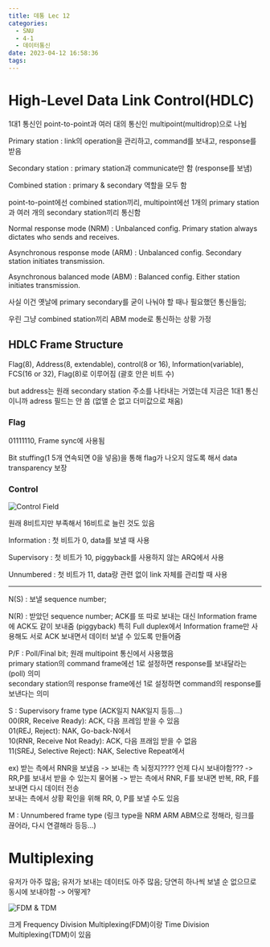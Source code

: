 ```yaml
---
title: 데통 Lec 12
categories:
  - SNU
  - 4-1
  - 데이터통신
date: 2023-04-12 16:58:36
tags:
---
```


# High-Level Data Link Control(HDLC)

1대1 통신인 point-to-point과 여러 대의 통신인 multipoint(multidrop)으로 나뉨

Primary station
: link의 operation을 관리하고, command를 보내고, response를 받음

Secondary station
: primary station과 communicate만 함 (response를 보냄)

Combined station
: primary & secondary 역할을 모두 함

point-to-point에선 combined station끼리, multipoint에선 1개의 primary station과 여러 개의 secondary station끼리 통신함

Normal response mode (NRM)
: Unbalanced config. Primary station always dictates who sends and receives.

Asynchronous response mode (ARM)
: Unbalanced config. Secondary station initiates transmission.

Asynchronous balanced mode (ABM)
: Balanced config. Either station initiates transmission.

사실 이건 옛날에 primary secondary를 굳이 나눠야 할 때나 필요했던 통신들임;

우린 그냥 combined station끼리 ABM mode로 통신하는 상황 가정

## HDLC Frame Structure

Flag(8), Address(8, extendable), control(8 or 16), Information(variable), FCS(16 or 32), Flag(8)로 이루어짐 (괄호 안은 비트 수)

but address는 원래 secondary station 주소를 나타내는 거였는데 지금은 1대1 통신이니까 adress 필드는 안 씀 (없앨 순 없고 더미값으로 채움)

### Flag

01111110, Frame sync에 사용됨

Bit stuffing(1 5개 연속되면 0을 넣음)을 통해 flag가 나오지 않도록 해서 data transparency 보장

### Control

![Control Field](control_field.png)

원래 8비트지만 부족해서 16비트로 늘린 것도 있음

Information
: 첫 비트가 0, data를 보낼 때 사용

Supervisory
: 첫 비트가 10, piggyback를 사용하지 않는 ARQ에서 사용

Unnumbered
: 첫 비트가 11, data랑 관련 없이 link 자체를 관리할 때 사용

---

N(S)
: 보낼 sequence number;

N(R)
: 받았던 sequence number; ACK를 또 따로 보내는 대신 Information frame에 ACK도 같이 보내줌 (piggyback) 특히 Full duplex에서 Information frame만 사용해도 서로 ACK 보내면서 데이터 보낼 수 있도록 만들어줌

P/F
: Poll/Final bit; 원래 multipoint 통신에서 사용했음  
primary station의 command frame에선 1로 설정하면 response를 보내달라는(poll) 의미  
secondary station의 response frame에선 1로 설정하면 command의 response를 보낸다는 의미

S
: Supervisory frame type (ACK일지 NAK일지 등등...)  
00(RR, Receive Ready): ACK, 다음 프레임 받을 수 있음  
01(REJ, Reject): NAK, Go-back-N에서  
10(RNR, Receive Not Ready): ACK, 다음 프래임 받을 수 없음  
11(SREJ, Selective Reject): NAK, Selective Repeat에서

ex) 받는 측에서 RNR을 보냈음 -> 보내는 측 뇌정지???? 언제 다시 보내야함??? -> RR,P를 보내서 받을 수 있는지 물어봄 -> 받는 측에서 RNR, F를 보내면 반복, RR, F를 보내면 다시 데이터 전송  
보내는 측에서 상황 확인을 위해 RR, 0, P를 보낼 수도 있음

M
: Unnumbered frame type (링크 type을 NRM ARM ABM으로 정해라, 링크를 끊어라, 다시 연결해라 등등...)

# Multiplexing

유저가 아주 많음; 유저가 보내는 데이터도 아주 많음; 당연히 하나씩 보낼 순 없으므로 동시에 보내야함 -> 어떻게?

![FDM & TDM](fdm_tdm.png)

크게 Frequency Division Multiplexing(FDM)이랑 Time Division Multiplexing(TDM)이 있음
